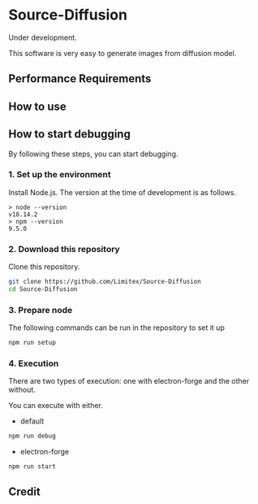 # Source-Diffusion

Under development.

This software is very easy to generate images from diffusion model.

## Performance Requirements

## How to use

## How to start debugging

By following these steps, you can start debugging.

### 1. Set up the environment

Install Node.js.
The version at the time of development is as follows.

```shell
> node --version
v18.14.2
> npm --version
9.5.0
```

### 2. Download this repository

Clone this repository.

```sh
git clone https://github.com/Limitex/Source-Diffusion
cd Source-Diffusion
```

### 3. Prepare node

The following commands can be run in the repository to set it up

```sh
npm run setup
```

### 4. Execution

There are two types of execution: one with electron-forge and the other without.

You can execute with either.

* default

```sh
npm run debug 
```

* electron-forge

```sh
npm run start
```

## Credit
